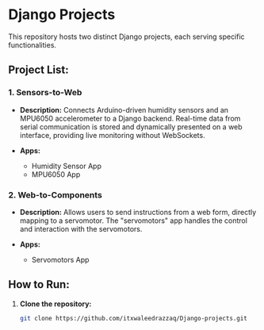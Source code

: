 # Django Projects

This repository hosts two distinct Django projects, each serving specific functionalities.

## Project List:

### 1. Sensors-to-Web

- **Description:**
  Connects Arduino-driven humidity sensors and an MPU6050 accelerometer to a Django backend. Real-time data from serial communication is stored and dynamically presented on a web interface, providing live monitoring without WebSockets.

- **Apps:**
  - Humidity Sensor App
  - MPU6050 App

### 2. Web-to-Components

- **Description:**
  Allows users to send instructions from a web form, directly mapping to a servomotor. The "servomotors" app handles the control and interaction with the servomotors.

- **Apps:**
  - Servomotors App

## How to Run:

1. **Clone the repository:**

   ```bash
   git clone https://github.com/itxwaleedrazzaq/Django-projects.git
